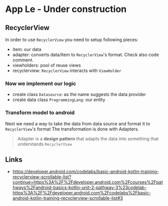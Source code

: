 # App Le - Under construction

## RecyclerView
In order to use `RecyclerView` you need to setup following pieces:
* item: our data
* adapter: converts data/item to `RecyclerView`'s format. Check also code comment.
* viewholders: pool of reuse views
* recyclerview: `RecyclerView` interacts with `ViewHolder`

### Now we implement our logic
* create class `Datasource`: as the name suggests the data provider
* create data class `ProgrammingLang`: our entity

### Transform model to android
Next we need a way to take the data from data source and format it to `RecyclerView`'s format
The transformation is done with Adapters.
> Adapter is a __design pattern__ that adapts the data into something that understands `RecyclerView` 

## Links
* https://developer.android.com/codelabs/basic-android-kotlin-training-recyclerview-scrollable-list?continue=https%3A%2F%2Fdeveloper.android.com%2Fcourses%2Fpathways%2Fandroid-basics-kotlin-unit-2-pathway-3%23codelab-https%3A%2F%2Fdeveloper.android.com%2Fcodelabs%2Fbasic-android-kotlin-training-recyclerview-scrollable-list#3
